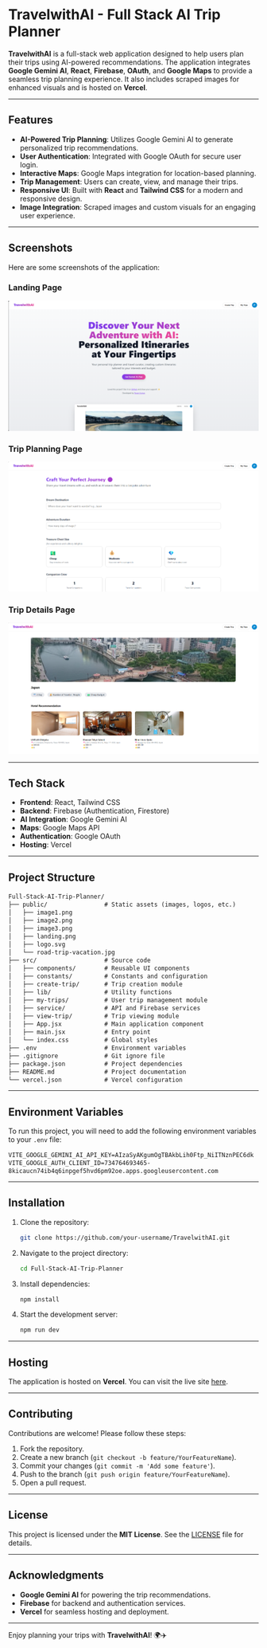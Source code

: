 # TravelwithAI - Full Stack AI Trip Planner

**TravelwithAI** is a full-stack web application designed to help users plan their trips using AI-powered recommendations. The application integrates **Google Gemini AI**, **React**, **Firebase**, **OAuth**, and **Google Maps** to provide a seamless trip planning experience. It also includes scraped images for enhanced visuals and is hosted on **Vercel**.

---

## Features

- **AI-Powered Trip Planning**: Utilizes Google Gemini AI to generate personalized trip recommendations.
- **User Authentication**: Integrated with Google OAuth for secure user login.
- **Interactive Maps**: Google Maps integration for location-based planning.
- **Trip Management**: Users can create, view, and manage their trips.
- **Responsive UI**: Built with **React** and **Tailwind CSS** for a modern and responsive design.
- **Image Integration**: Scraped images and custom visuals for an engaging user experience.

---

## Screenshots

Here are some screenshots of the application:

### Landing Page
![Landing Page](./public/image1.png)

### Trip Planning Page
![Trip Planning Page](./public/image2.png)

### Trip Details Page
![Trip Details Page](./public/image3.png)


---

## Tech Stack

- **Frontend**: React, Tailwind CSS
- **Backend**: Firebase (Authentication, Firestore)
- **AI Integration**: Google Gemini AI
- **Maps**: Google Maps API
- **Authentication**: Google OAuth
- **Hosting**: Vercel

---

## Project Structure

```
Full-Stack-AI-Trip-Planner/
├── public/                # Static assets (images, logos, etc.)
│   ├── image1.png
│   ├── image2.png
│   ├── image3.png
│   ├── landing.png
│   ├── logo.svg
│   └── road-trip-vacation.jpg
├── src/                   # Source code
│   ├── components/        # Reusable UI components
│   ├── constants/         # Constants and configuration
│   ├── create-trip/       # Trip creation module
│   ├── lib/               # Utility functions
│   ├── my-trips/          # User trip management module
│   ├── service/           # API and Firebase services
│   ├── view-trip/         # Trip viewing module
│   ├── App.jsx            # Main application component
│   ├── main.jsx           # Entry point
│   └── index.css          # Global styles
├── .env                   # Environment variables
├── .gitignore             # Git ignore file
├── package.json           # Project dependencies
├── README.md              # Project documentation
└── vercel.json            # Vercel configuration
```

---

## Environment Variables

To run this project, you will need to add the following environment variables to your `.env` file:

```plaintext
VITE_GOOGLE_GEMINI_AI_API_KEY=AIzaSyAKgumOgTBAkbLih0Ftp_NiITNznPEC6dk
VITE_GOOGLE_AUTH_CLIENT_ID=734764693465-8kicaucn74ib4q6inpgef5hvd6pm92oe.apps.googleusercontent.com
```

---

## Installation

1. Clone the repository:
   ```bash
   git clone https://github.com/your-username/TravelwithAI.git
   ```
2. Navigate to the project directory:
   ```bash
   cd Full-Stack-AI-Trip-Planner
   ```
3. Install dependencies:
   ```bash
   npm install
   ```
4. Start the development server:
   ```bash
   npm run dev
   ```

---

## Hosting

The application is hosted on **Vercel**. You can visit the live site [here](https://travelwithai.vercel.app).

---

## Contributing

Contributions are welcome! Please follow these steps:

1. Fork the repository.
2. Create a new branch (`git checkout -b feature/YourFeatureName`).
3. Commit your changes (`git commit -m 'Add some feature'`).
4. Push to the branch (`git push origin feature/YourFeatureName`).
5. Open a pull request.

---

## License

This project is licensed under the **MIT License**. See the [LICENSE](LICENSE) file for details.

---

## Acknowledgments

- **Google Gemini AI** for powering the trip recommendations.
- **Firebase** for backend and authentication services.
- **Vercel** for seamless hosting and deployment.

---

Enjoy planning your trips with **TravelwithAI**! 🌍✈️

